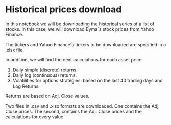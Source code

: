 # Historical prices download   

In this notebook we will be downloading the historical series of a list of stocks.
In this case, we will download Byma´s stock prices from Yahoo Finance. 

The tickers and Yahoo Finance's tickers to be downloaded are specified in a .xlsx file.

In addition, we will find the next calculations for each asset price:

1. Daily simple (discrete) returns.
2. Daily log (continuous) returns.
3. Volatilities for options strategies: based on the last 40 trading days and Log Returns.

Returns are based on Adj. Close values.

Two files in .csv and .xlsx formats are downloaded.
One contains the Adj. Close prices. The second, contains the Adj. Close prices and the calculations for every value.
